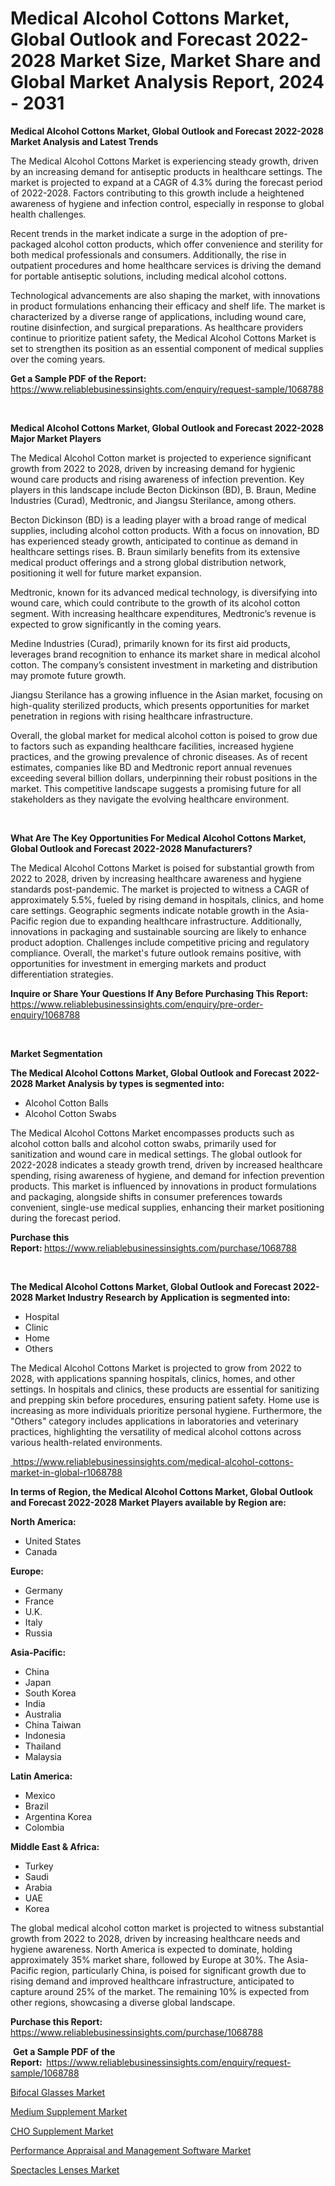 <p><h1>Medical Alcohol Cottons Market, Global Outlook and Forecast 2022-2028 Market Size, Market Share and Global Market Analysis Report, 2024 - 2031</h1></p><p><strong>Medical Alcohol Cottons Market, Global Outlook and Forecast 2022-2028 Market Analysis and Latest Trends</strong></p>
<p><p>The Medical Alcohol Cottons Market is experiencing steady growth, driven by an increasing demand for antiseptic products in healthcare settings. The market is projected to expand at a CAGR of 4.3% during the forecast period of 2022-2028. Factors contributing to this growth include a heightened awareness of hygiene and infection control, especially in response to global health challenges.</p><p>Recent trends in the market indicate a surge in the adoption of pre-packaged alcohol cotton products, which offer convenience and sterility for both medical professionals and consumers. Additionally, the rise in outpatient procedures and home healthcare services is driving the demand for portable antiseptic solutions, including medical alcohol cottons. </p><p>Technological advancements are also shaping the market, with innovations in product formulations enhancing their efficacy and shelf life. The market is characterized by a diverse range of applications, including wound care, routine disinfection, and surgical preparations. As healthcare providers continue to prioritize patient safety, the Medical Alcohol Cottons Market is set to strengthen its position as an essential component of medical supplies over the coming years.</p></p>
<p><strong>Get a Sample PDF of the Report:&nbsp;</strong> <a href="https://www.reliablebusinessinsights.com/enquiry/request-sample/1068788">https://www.reliablebusinessinsights.com/enquiry/request-sample/1068788</a></p>
<p>&nbsp;</p>
<p><strong>Medical Alcohol Cottons Market, Global Outlook and Forecast 2022-2028 Major Market Players</strong></p>
<p><p>The Medical Alcohol Cotton market is projected to experience significant growth from 2022 to 2028, driven by increasing demand for hygienic wound care products and rising awareness of infection prevention. Key players in this landscape include Becton Dickinson (BD), B. Braun, Medine Industries (Curad), Medtronic, and Jiangsu Sterilance, among others.</p><p>Becton Dickinson (BD) is a leading player with a broad range of medical supplies, including alcohol cotton products. With a focus on innovation, BD has experienced steady growth, anticipated to continue as demand in healthcare settings rises. B. Braun similarly benefits from its extensive medical product offerings and a strong global distribution network, positioning it well for future market expansion.</p><p>Medtronic, known for its advanced medical technology, is diversifying into wound care, which could contribute to the growth of its alcohol cotton segment. With increasing healthcare expenditures, Medtronic’s revenue is expected to grow significantly in the coming years.</p><p>Medine Industries (Curad), primarily known for its first aid products, leverages brand recognition to enhance its market share in medical alcohol cotton. The company’s consistent investment in marketing and distribution may promote future growth.</p><p>Jiangsu Sterilance has a growing influence in the Asian market, focusing on high-quality sterilized products, which presents opportunities for market penetration in regions with rising healthcare infrastructure.</p><p>Overall, the global market for medical alcohol cotton is poised to grow due to factors such as expanding healthcare facilities, increased hygiene practices, and the growing prevalence of chronic diseases. As of recent estimates, companies like BD and Medtronic report annual revenues exceeding several billion dollars, underpinning their robust positions in the market. This competitive landscape suggests a promising future for all stakeholders as they navigate the evolving healthcare environment.</p></p>
<p>&nbsp;</p>
<p><strong>What Are The Key Opportunities For Medical Alcohol Cottons Market, Global Outlook and Forecast 2022-2028 Manufacturers?</strong></p>
<p><p>The Medical Alcohol Cottons Market is poised for substantial growth from 2022 to 2028, driven by increasing healthcare awareness and hygiene standards post-pandemic. The market is projected to witness a CAGR of approximately 5.5%, fueled by rising demand in hospitals, clinics, and home care settings. Geographic segments indicate notable growth in the Asia-Pacific region due to expanding healthcare infrastructure. Additionally, innovations in packaging and sustainable sourcing are likely to enhance product adoption. Challenges include competitive pricing and regulatory compliance. Overall, the market's future outlook remains positive, with opportunities for investment in emerging markets and product differentiation strategies.</p></p>
<p><strong>Inquire or Share Your Questions If Any Before Purchasing This Report:</strong> <a href="https://www.reliablebusinessinsights.com/enquiry/pre-order-enquiry/1068788">https://www.reliablebusinessinsights.com/enquiry/pre-order-enquiry/1068788</a></p>
<p>&nbsp;</p>
<p><strong>Market Segmentation</strong></p>
<p><strong>The Medical Alcohol Cottons Market, Global Outlook and Forecast 2022-2028 Market Analysis by types is segmented into:</strong></p>
<p><ul><li>Alcohol Cotton Balls</li><li>Alcohol Cotton Swabs</li></ul></p>
<p><p>The Medical Alcohol Cottons Market encompasses products such as alcohol cotton balls and alcohol cotton swabs, primarily used for sanitization and wound care in medical settings. The global outlook for 2022-2028 indicates a steady growth trend, driven by increased healthcare spending, rising awareness of hygiene, and demand for infection prevention products. This market is influenced by innovations in product formulations and packaging, alongside shifts in consumer preferences towards convenient, single-use medical supplies, enhancing their market positioning during the forecast period.</p></p>
<p><strong>Purchase this Report:&nbsp;</strong><a href="https://www.reliablebusinessinsights.com/purchase/1068788">https://www.reliablebusinessinsights.com/purchase/1068788</a></p>
<p>&nbsp;</p>
<p><strong>The Medical Alcohol Cottons Market, Global Outlook and Forecast 2022-2028 Market Industry Research by Application is segmented into:</strong></p>
<p><ul><li>Hospital</li><li>Clinic</li><li>Home</li><li>Others</li></ul></p>
<p><p>The Medical Alcohol Cottons Market is projected to grow from 2022 to 2028, with applications spanning hospitals, clinics, homes, and other settings. In hospitals and clinics, these products are essential for sanitizing and prepping skin before procedures, ensuring patient safety. Home use is increasing as more individuals prioritize personal hygiene. Furthermore, the "Others" category includes applications in laboratories and veterinary practices, highlighting the versatility of medical alcohol cottons across various health-related environments.</p></p>
<p><a href="https://www.reliablebusinessinsights.com/medical-alcohol-cottons-market-in-global-r1068788">&nbsp;https://www.reliablebusinessinsights.com/medical-alcohol-cottons-market-in-global-r1068788</a></p>
<p><strong>In terms of Region, the Medical Alcohol Cottons Market, Global Outlook and Forecast 2022-2028 Market Players available by Region are:</strong></p>
<p>
    <p> <strong> North America: </strong>
        <ul>
            <li>United States</li>
            <li>Canada</li>
        </ul>
        </p> 
    <p> <strong> Europe: </strong>
        <ul>
            <li>Germany</li>
            <li>France</li>
            <li>U.K.</li>
            <li>Italy</li>
            <li>Russia</li>
        </ul>
        </p> 
    <p> <strong> Asia-Pacific: </strong>
        <ul>
            <li>China</li>
            <li>Japan</li>
            <li>South Korea</li>
            <li>India</li>
            <li>Australia</li>
            <li>China Taiwan</li>
            <li>Indonesia</li>
            <li>Thailand</li>
            <li>Malaysia</li>
        </ul>
        </p> 
    <p> <strong> Latin America: </strong>
        <ul>
            <li>Mexico</li>
            <li>Brazil</li>
            <li>Argentina Korea</li>
            <li>Colombia</li>
        </ul>
        </p> 
    <p> <strong> Middle East & Africa: </strong>
        <ul>
            <li>Turkey</li>
            <li>Saudi</li>
            <li>Arabia</li>
            <li>UAE</li>
            <li>Korea</li>
        </ul>
    </p>
    </p>
<p><p>The global medical alcohol cotton market is projected to witness substantial growth from 2022 to 2028, driven by increasing healthcare needs and hygiene awareness. North America is expected to dominate, holding approximately 35% market share, followed by Europe at 30%. The Asia-Pacific region, particularly China, is poised for significant growth due to rising demand and improved healthcare infrastructure, anticipated to capture around 25% of the market. The remaining 10% is expected from other regions, showcasing a diverse global landscape.</p></p>
<p><strong>Purchase this Report: </strong><a href="https://www.reliablebusinessinsights.com/purchase/1068788">https://www.reliablebusinessinsights.com/purchase/1068788</a></p>
<p>&nbsp;<strong>Get a Sample PDF of the Report:&nbsp;&nbsp;</strong><a href="https://www.reliablebusinessinsights.com/enquiry/request-sample/1068788">https://www.reliablebusinessinsights.com/enquiry/request-sample/1068788</a></p>
<p><strong></strong></p>
<p><p><a href="https://medium.com/@belaayi865/global-bifocal-glasses-market-size-and-market-trends-analysis-by-regional-outlook-competitive-438c62457187">Bifocal Glasses Market</a></p><p><a href="https://www.linkedin.com/pulse/market-dynamics-future-trends-global-medium-supplement-zg7xe?trackingId=7MAqQme5TO6CAIBvhs561w%3D%3D">Medium Supplement Market</a></p><p><a href="https://www.linkedin.com/pulse/cho-supplement-market-size-share-analysis-growth-trends-bug5e?trackingId=iEuP9gqAQhueXQKA%2B8ccWQ%3D%3D">CHO Supplement Market</a></p><p><a href="https://issuu.com/reportprime-2/docs/performance-appraisal-and-managemen_8a34b86ee538c0">Performance Appraisal and Management Software Market</a></p><p><a href="https://medium.com/@lottierunte1948/insights-into-the-spectacles-lenses-market-size-which-is-expanding-with-a-6-6-b10b52c86943">Spectacles Lenses Market</a></p></p>
